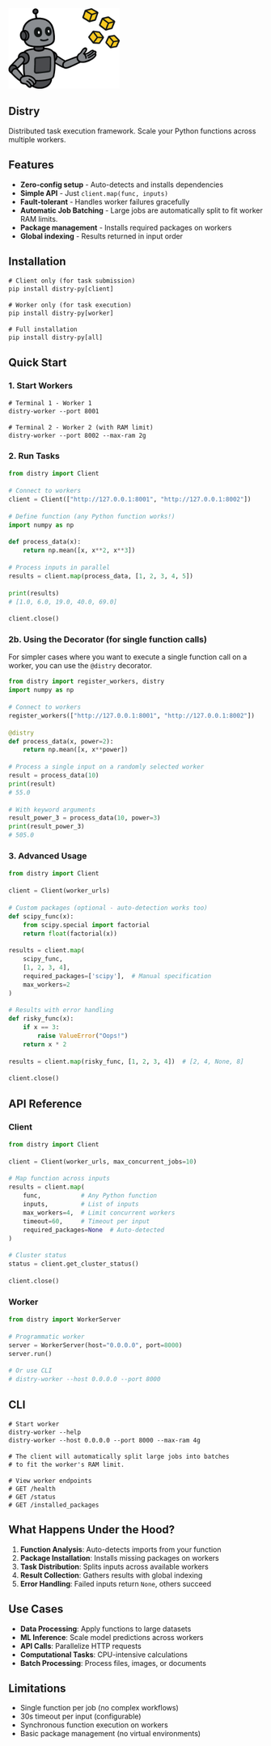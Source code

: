 <img src="https://raw.githubusercontent.com/cnmoro/distry/refs/heads/master/assets/logo.svg" alt="Logo" width="220" />

## Distry

Distributed task execution framework. Scale your Python functions across multiple workers.

## Features

* **Zero-config setup** - Auto-detects and installs dependencies
* **Simple API** - Just `client.map(func, inputs)`
* **Fault-tolerant** - Handles worker failures gracefully
* **Automatic Job Batching** - Large jobs are automatically split to fit worker RAM limits.
* **Package management** - Installs required packages on workers
* **Global indexing** - Results returned in input order

## Installation

```plaintext
# Client only (for task submission)
pip install distry-py[client]

# Worker only (for task execution)
pip install distry-py[worker]

# Full installation
pip install distry-py[all]
```

## Quick Start

### 1. Start Workers

```plaintext
# Terminal 1 - Worker 1
distry-worker --port 8001

# Terminal 2 - Worker 2 (with RAM limit)
distry-worker --port 8002 --max-ram 2g
```

### 2. Run Tasks

```python
from distry import Client

# Connect to workers
client = Client(["http://127.0.0.1:8001", "http://127.0.0.1:8002"])

# Define function (any Python function works!)
import numpy as np

def process_data(x):
    return np.mean([x, x**2, x**3])

# Process inputs in parallel
results = client.map(process_data, [1, 2, 3, 4, 5])

print(results)
# [1.0, 6.0, 19.0, 40.0, 69.0]

client.close()
```

### 2b. Using the Decorator (for single function calls)

For simpler cases where you want to execute a single function call on a worker, you can use the `@distry` decorator.

```python
from distry import register_workers, distry
import numpy as np

# Connect to workers
register_workers(["http://127.0.0.1:8001", "http://127.0.0.1:8002"])

@distry
def process_data(x, power=2):
    return np.mean([x, x**power])

# Process a single input on a randomly selected worker
result = process_data(10)
print(result)
# 55.0

# With keyword arguments
result_power_3 = process_data(10, power=3)
print(result_power_3)
# 505.0
```

### 3. Advanced Usage

```python
from distry import Client

client = Client(worker_urls)

# Custom packages (optional - auto-detection works too)
def scipy_func(x):
    from scipy.special import factorial
    return float(factorial(x))

results = client.map(
    scipy_func,
    [1, 2, 3, 4],
    required_packages=['scipy'],  # Manual specification
    max_workers=2
)

# Results with error handling
def risky_func(x):
    if x == 3:
        raise ValueError("Oops!")
    return x * 2

results = client.map(risky_func, [1, 2, 3, 4])  # [2, 4, None, 8]

client.close()
```

## API Reference

### Client

```python
from distry import Client

client = Client(worker_urls, max_concurrent_jobs=10)

# Map function across inputs
results = client.map(
    func,           # Any Python function
    inputs,         # List of inputs
    max_workers=4,  # Limit concurrent workers
    timeout=60,     # Timeout per input
    required_packages=None  # Auto-detected
)

# Cluster status
status = client.get_cluster_status()

client.close()
```

### Worker

```python
from distry import WorkerServer

# Programmatic worker
server = WorkerServer(host="0.0.0.0", port=8000)
server.run()

# Or use CLI
# distry-worker --host 0.0.0.0 --port 8000
```

## CLI

```plaintext
# Start worker
distry-worker --help
distry-worker --host 0.0.0.0 --port 8000 --max-ram 4g

# The client will automatically split large jobs into batches
# to fit the worker's RAM limit.

# View worker endpoints
# GET /health
# GET /status
# GET /installed_packages
```

## What Happens Under the Hood?

1. **Function Analysis**: Auto-detects imports from your function
2. **Package Installation**: Installs missing packages on workers
3. **Task Distribution**: Splits inputs across available workers
4. **Result Collection**: Gathers results with global indexing
5. **Error Handling**: Failed inputs return `None`, others succeed

## Use Cases

* **Data Processing**: Apply functions to large datasets
* **ML Inference**: Scale model predictions across workers
* **API Calls**: Parallelize HTTP requests
* **Computational Tasks**: CPU-intensive calculations
* **Batch Processing**: Process files, images, or documents

## Limitations

* Single function per job (no complex workflows)
* 30s timeout per input (configurable)
* Synchronous function execution on workers
* Basic package management (no virtual environments)